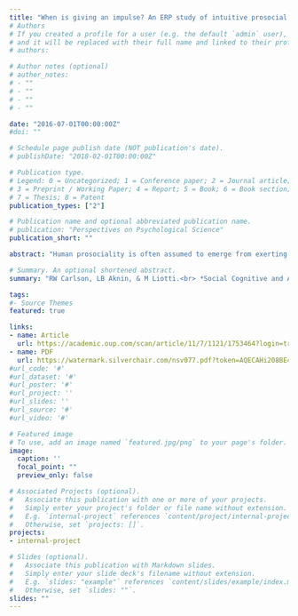 ```yaml
---
title: "When is giving an impulse? An ERP study of intuitive prosocial behavior"
# Authors
# If you created a profile for a user (e.g. the default `admin` user), write the username (folder name) here 
# and it will be replaced with their full name and linked to their profile.
# authors:

# Author notes (optional)
# author_notes:
# - ""
# - ""
# - ""
# - ""

date: "2016-07-01T00:00:00Z"
#doi: ""

# Schedule page publish date (NOT publication's date).
# publishDate: "2018-02-01T00:00:00Z"

# Publication type.
# Legend: 0 = Uncategorized; 1 = Conference paper; 2 = Journal article;
# 3 = Preprint / Working Paper; 4 = Report; 5 = Book; 6 = Book section;
# 7 = Thesis; 8 = Patent
publication_types: ["2"]

# Publication name and optional abbreviated publication name.
# publication: "Perspectives on Psychological Science"
publication_short: ""

abstract: "Human prosociality is often assumed to emerge from exerting reflective control over initial, selfish impulses. However, recent findings suggest that prosocial actions can also stem from processes that are fast, automatic and intuitive. Here, we attempt to clarify when prosocial behavior may be intuitive by examining prosociality as a form of reward seeking. Using event-related potentials (ERPs), we explored whether a neural signature that rapidly encodes the motivational salience of an event—the P300—can predict intuitive prosocial motivation. Participants allocated varying amounts of money between themselves and charities they initially labelled as high- or low-empathy targets under conditions that promoted intuitive or reflective decision making. Consistent with our predictions, P300 amplitude over centroparietal regions was greater when giving involved high-empathy targets than low-empathy targets, but only when deciding under intuitive conditions. Reflective conditions, alternatively, elicited an earlier frontocentral positivity related to response inhibition, regardless of target. Our findings suggest that during prosocial decision making, larger P300 amplitude could (i) signal intuitive prosocial motivation and (ii) predict subsequent engagement in prosocial behavior. This work offers novel insight into when prosociality may be driven by intuitive processes and the roots of such behaviors."

# Summary. An optional shortened abstract.
summary: "RW Carlson, LB Aknin, & M Liotti.<br> *Social Cognitive and Affective Neuroscience* "

tags:
#- Source Themes
featured: true

links:
- name: Article 
  url: https://academic.oup.com/scan/article/11/7/1121/1753464?login=true
- name: PDF
  url: https://watermark.silverchair.com/nsv077.pdf?token=AQECAHi208BE49Ooan9kkhW_Ercy7Dm3ZL_9Cf3qfKAc485ysgAAAsQwggLABgkqhkiG9w0BBwagggKxMIICrQIBADCCAqYGCSqGSIb3DQEHATAeBglghkgBZQMEAS4wEQQMAzbWl1PxI-6mD4cUAgEQgIICd_DozIQTVOuAfoLypMY8ADFEBEb_LEWoXdwBz30NFTYrcLfxra9VBMrQzl41BvoyzZCJAgRYF7O4YpLLgwyCVxA9JwMBhVmiGi7uiDpzexAgNqUmIlzNQ12I4BzsJLwmxZz5kRaKhvyUyF_yeJPdUA041GeT5l6rPM4Las9hxoiy4gYfVp7fLW12tfT7hXvuYYYHhLEqJgeee2WT5loGDtDOmIZW0zHKjIwWCHnS-vRJshq4IJ3tEuKJJeUo9-GxX_J58JhSuCjZK0YLHa6ssmPoNP9IoY8zJ2y749yLI7pSmg5hZ8w_x8-6yNhfonPfqnWChc8EXjPCkcHDdS1Jm04zG5-uG4XWPIJkNYG06hGHPrcxcrFWVjS9p5t7Dpc_pATq4nRE4v4PG8n85elRFfyPr8-WXFB_AK170bVgIy9ZdIfmYijkHrBPYtzXeXP0ezcy0w2ZBwVvoIIYeE_sQdURw8og4RLfyz1CfoWCC8P5PzVlLqay58EOHqPEBFQvYzCrCVsqSZXIMQOSXOnKjB8WLEKcI54fes4UCV4sVZK91VTaztW4M3PUAWsrYSHe0cRFoKOp19iCGjj5_o6V6s-x8uJbfjtXI2ch44TNHBL833YRQnX_0XY4Ecgq2oKeb3Enpm-7FJs9XACs-2CYjijyfMac2L5eQ8yFi3515jUiEHRf4UKa5uroI9k8AClow7FIa32dwDiBliEncZVwYjXLeb2ggy9f3hg5MQl_XOElLLnFRY1gMaePCLEQ_RZs_otz6CyH9ZOLz9ocuH7jWbUQFOl-kFrcv7hhCAk07w0cGQPxOCHBr-r1g_qH7XEJQmJHngtA79A
#url_code: '#'
#url_dataset: '#'
#url_poster: '#'
#url_project: ''
#url_slides: ''
#url_source: '#'
#url_video: '#'

# Featured image
# To use, add an image named `featured.jpg/png` to your page's folder. 
image:
  caption: ''
  focal_point: ""
  preview_only: false

# Associated Projects (optional).
#   Associate this publication with one or more of your projects.
#   Simply enter your project's folder or file name without extension.
#   E.g. `internal-project` references `content/project/internal-project/index.md`.
#   Otherwise, set `projects: []`.
projects:
- internal-project

# Slides (optional).
#   Associate this publication with Markdown slides.
#   Simply enter your slide deck's filename without extension.
#   E.g. `slides: "example"` references `content/slides/example/index.md`.
#   Otherwise, set `slides: ""`.
slides: ""
---
```


